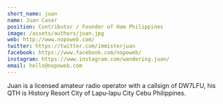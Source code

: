 ```yaml
---
short_name: juan
name: Juan Caser
position: Contributor / Founder of Ham Philippines
image: /assets/authors/juan.jpg
web: http://www.nopoweb.com/
twitter: https://twitter.com/immisterjuan
facebook: https://www.facebook.com/nopoweb/
instagram: https://www.instagram.com/wandering.juan/
email: hello@nopoweb.com
---
```

Juan is a licensed amateur radio operator with a callsign of DW7LFU, his QTH is History Resort City of Lapu-lapu City Cebu Philippines.